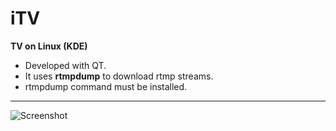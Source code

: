 iTV 
===

**TV on Linux (KDE)**

* Developed with QT. 
* It uses <b>rtmpdump</b> to download rtmp streams.
* rtmpdump command must be installed.

***
![Screenshot](/master/screenshot/itv-capture.png "itv capture")
